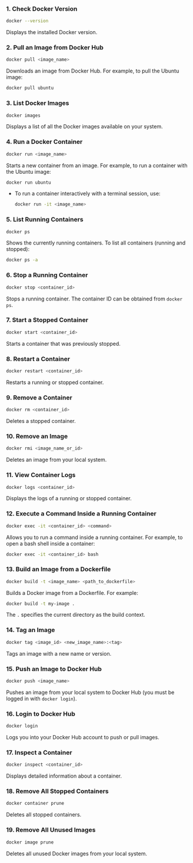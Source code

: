 ### 1. **Check Docker Version**
```bash
docker --version
```
Displays the installed Docker version.

### 2. **Pull an Image from Docker Hub**
```bash
docker pull <image_name>
```
Downloads an image from Docker Hub. For example, to pull the Ubuntu image:
```bash
docker pull ubuntu
```

### 3. **List Docker Images**
```bash
docker images
```
Displays a list of all the Docker images available on your system.

### 4. **Run a Docker Container**
```bash
docker run <image_name>
```
Starts a new container from an image. For example, to run a container with the Ubuntu image:
```bash
docker run ubuntu
```

- To run a container interactively with a terminal session, use:
  ```bash
  docker run -it <image_name>
  ```

### 5. **List Running Containers**
```bash
docker ps
```
Shows the currently running containers. To list all containers (running and stopped):
```bash
docker ps -a
```

### 6. **Stop a Running Container**
```bash
docker stop <container_id>
```
Stops a running container. The container ID can be obtained from `docker ps`.

### 7. **Start a Stopped Container**
```bash
docker start <container_id>
```
Starts a container that was previously stopped.

### 8. **Restart a Container**
```bash
docker restart <container_id>
```
Restarts a running or stopped container.

### 9. **Remove a Container**
```bash
docker rm <container_id>
```
Deletes a stopped container.

### 10. **Remove an Image**
```bash
docker rmi <image_name_or_id>
```
Deletes an image from your local system.

### 11. **View Container Logs**
```bash
docker logs <container_id>
```
Displays the logs of a running or stopped container.

### 12. **Execute a Command Inside a Running Container**
```bash
docker exec -it <container_id> <command>
```
Allows you to run a command inside a running container. For example, to open a bash shell inside a container:
```bash
docker exec -it <container_id> bash
```

### 13. **Build an Image from a Dockerfile**
```bash
docker build -t <image_name> <path_to_dockerfile>
```
Builds a Docker image from a Dockerfile. For example:
```bash
docker build -t my-image .
```
The `.` specifies the current directory as the build context.

### 14. **Tag an Image**
```bash
docker tag <image_id> <new_image_name>:<tag>
```
Tags an image with a new name or version.

### 15. **Push an Image to Docker Hub**
```bash
docker push <image_name>
```
Pushes an image from your local system to Docker Hub (you must be logged in with `docker login`).

### 16. **Login to Docker Hub**
```bash
docker login
```
Logs you into your Docker Hub account to push or pull images.

### 17. **Inspect a Container**
```bash
docker inspect <container_id>
```
Displays detailed information about a container.

### 18. **Remove All Stopped Containers**
```bash
docker container prune
```
Deletes all stopped containers.

### 19. **Remove All Unused Images**
```bash
docker image prune
```
Deletes all unused Docker images from your local system.